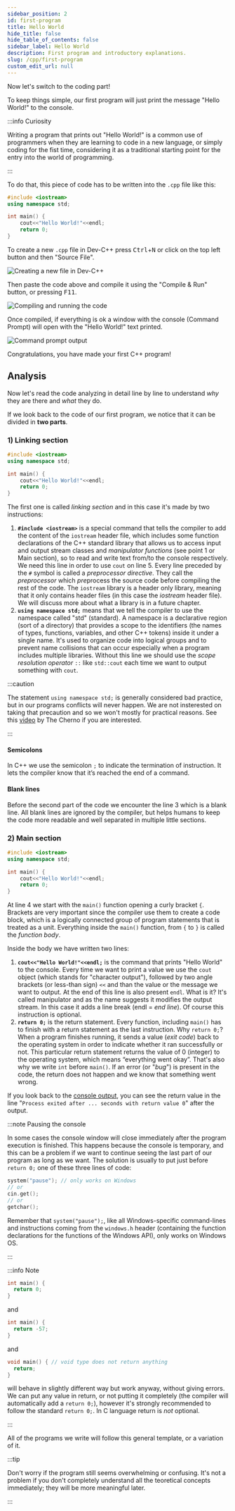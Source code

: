 ```yaml
---
sidebar_position: 2
id: first-program
title: Hello World
hide_title: false
hide_table_of_contents: false
sidebar_label: Hello World
description: First program and introductory explanations.
slug: /cpp/first-program
custom_edit_url: null
---
```



Now let's switch to the coding part! 

To keep things simple, our first program will just print the message "Hello World!" to the console.

:::info Curiosity

Writing a program that prints out "Hello World!" is a common use of programmers when they are 
learning to code in a new language, or simply coding for the fist time, considering it as a 
traditional starting point for the entry into the world of programming.

:::

To do that, this piece of code has to be written into the `.cpp` file like this:

```cpp title="hello-world.cpp"
#include <iostream>
using namespace std;

int main() {
	cout<<"Hello World!"<<endl;
	return 0;
}
```

To create a new `.cpp` file in Dev-C++ press <kbd>Ctrl</kbd>+<kbd>N</kbd> or click on the top 
left button and then "Source File".

![Creating a new file in Dev-C++](./assets/creating-new-file.png)

Then paste the code above and compile it using the "Compile & Run" button, or pressing <kbd>F11</kbd>.

![Compiling and running the code](./assets/compile-run.png)

Once compiled, if everything is ok a window with the console (Command Prompt) will open with 
the "Hello World!" text printed.

![Command prompt output](./assets/console-output-hello-world.png)

Congratulations, you have made your first C++ program!


## Analysis

Now let's read the code analyzing in detail line by line to understand *why* they are 
there and *what* they do.

If we look back to the code of our first program, we notice that it can be divided in **two parts**.


### 1) Linking section

```cpp {1,2}
#include <iostream>
using namespace std;

int main() {
	cout<<"Hello World!"<<endl;
	return 0;
}
```

The first one is called *linking section* and in this case it's made by two instructions:

1. **`#include <iostream>`** is a special command that tells the compiler to add the content 
of the `iostream` header file, which includes some function declarations of the C++ standard 
library that allows us to access input and output stream classes and *manipulator functions* 
(see point 1 or Main section), so to read and write text from/to the console respectively. 
We need this line in order to use `cout` on line 5. Every line preceded by the `#` symbol is 
called a *preprocessor directive*. They call the *preprocessor* which *pre*process the source 
code before compiling the rest of the code. The `iostream` library is a header only library, 
meaning that it only contains header files (in this case the *iostream* header file). We will 
discuss more about what a library is in a future chapter.
2. **`using namespace std;`** means that we tell the compiler to use the namespace called 
"std" (standard). A namespace is a declarative region (sort of a directory) that provides 
a scope to the identifiers (the names of types, functions, variables, and other C++ tokens) 
inside it under a single name. It's used to organize code into logical groups and to prevent 
name collisions that can occur especially when a program includes multiple libraries.
Without this line we should use the *scope resolution operator* `::` like `std::cout` 
each time we want to output something with `cout`.

:::caution

The statement `using namespace std;` is generally considered bad practice, but in our 
programs conflicts will never happen. We are not insterested on taking that precaution
and so we won't mostly for practical reasons. See this [video](https://youtu.be/4NYC-VU-svE) 
by The Cherno if you are interested.

:::

#### Semicolons

In C++ we use the semicolon `;` to indicate the termination of instruction. It lets the 
compiler know that it’s reached the end of a command.

#### Blank lines

Before the second part of the code we encounter the line 3 which is a blank line. All 
blank lines are ignored by the compiler, but helps humans to keep the code more readable 
and well separated in multiple little sections.


### 2) Main section

```cpp {4-7}
#include <iostream>
using namespace std;

int main() {
	cout<<"Hello World!"<<endl;
	return 0;
}
```

At line 4 we start with the `main()` function opening a curly bracket `{`.
Brackets are very important since the compiler use them to create a code block, which is a 
logically connected group of program statements that is treated as a unit.
Everything inside the `main()` function, from `{` to `}` is called the *function body*.

Inside the body we have written two lines:

1. **`cout<<"Hello World!"<<endl;`** is the command that prints "Hello World" to the console. 
Every time we want to print a value we use the `cout` object (which stands for "character 
output"), followed by two angle brackets (or less-than sign) `<<` and than the value or the 
message we want to output. At the end of this line is also present `endl`. What is it? It's 
called manipulator and as the name suggests it modifies the output stream. In this 
case it adds a line break (endl = *end line*). Of course this instruction is optional.
2. **`return 0;`** is the return statement. Every function, including `main()` has to finish 
with a return statement as the last instruction. Why `return 0;`? When a program finishes 
running, it sends a value (*exit code*) back to the operating system in order to indicate 
whether it ran successfully or not. This particular return statement returns the value of 0 
(integer) to the operating system, which means “everything went okay”. That's also why we 
write `int` before `main()`. If an error (or "*bug*") is present in the code, the return 
does not happen and we know that something went wrong. 

If you look back to the [console output](./assets/console-output-hello-world.png), you can 
see the return value in the line "`Process exited after ... seconds with return value 0`" 
after the output.

:::note Pausing the console

In some cases the console window will close immediately after the program execution is finished. 
This happens because the console is temporary, and this can be a problem if we want to continue 
seeing the last part of our program as long as we want. The solution is usually to put 
just before `return 0;` one of these three lines of code:
```cpp
system("pause"); // only works on Windows
// or
cin.get();
// or
getchar();
```

Remember that `system("pause");`, like all Windows-specific command-lines and instructions 
coming from the `windows.h` header (containing the function declarations for the functions 
of the Windows API), only works on Windows OS.

:::

:::info Note

```cpp
int main() {
  return 0;
}
```
and
```cpp
int main() {
  return -57;
}
```
and
```cpp
void main() { // void type does not return anything
  return;
}
```
will behave in slightly different way but work anyway, without giving errors. We can put any 
value in return, or not putting it completely (the compiler will automatically add a `return 0;`), 
however it's strongly recommended to follow the standard `return 0;`. In C language return is 
*not* optional.

:::

All of the programs we write will follow this general template, or a variation of it.

:::tip

Don't worry if the program still seems overwhelming or confusing. It's not a problem if you 
don't completely understand all the teoretical concepts immediately; they will be more 
meaningful later.

:::